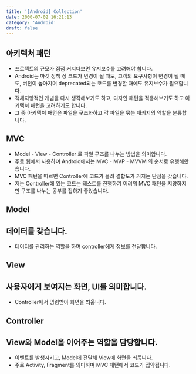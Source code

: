 ```yaml
---
title: '[Android] Collection'
date: 2000-07-02 16:21:13
category: 'Android'
draft: false
---
```

## 아키텍처 패턴

- 프로젝트의 규모가 점점 커지다보면 유지보수를 고려해야 합니다.
- Android는 마켓 정책 상 코드가 변경이 될 때도, 고객의 요구사항이 변경이 될 때도, 버전이 높아지며 deprecated되는 코드를 변경할 때에도 유지보수가 필요합니다.
- 객체지향적인 개념을 다시 생각해보기도 하고, 디자인 패턴을 적용해보기도 하고 아키텍쳐 패턴을 고려하기도 합니다.
- 그 중 아키텍쳐 패턴은 파일을 구조화하고 각 파일을 묶는 패키지의 역할을 분류합니다.

## MVC

-   Model - View - Controller 로 파일 구조를 나누는 방법을 의미합니다.
-   주로 웹에서 사용하며 Android에서는 MVC - MVP - MVVM 의 순서로 유행해왔습니다.
-   MVC 패턴을 따르면 Controller에 코드가 몰려 결합도가 커지는 단점을 갖습니다.
-   저는 Controller에 있는 코드는 테스트를 진행하기 어려워 MVC 패턴을 지양하지만 구조를 나누는 공부를 접하기 좋았습니다.

## Model

## 데이터를 갖습니다.

-   데이터를 관리하는 역할을 하며 controller에게 정보를 전달합니다.

## View

## 사용자에게 보여지는 화면, UI를 의미합니다.

-   Controller에서 명령받아 화면을 띄웁니다.

## Controller

## View와 Model을 이어주는 역할을 담당합니다.

-   이벤트를 발생시키고, Model에 전달해 View에 화면을 띄웁니다.
-   주로 Activity, Fragment를 의미하며 MVC 패턴에서 코드가 집약됩니다.